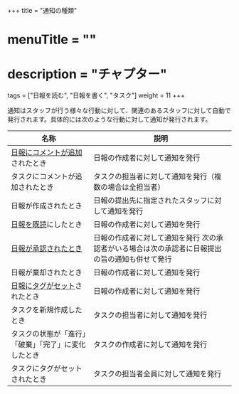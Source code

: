 +++
title = "通知の種類"
# menuTitle = ""
# description = "チャプター"
tags = ["日報を読む", "日報を書く", "タスク"]
weight = 11
+++

通知はスタッフが行う様々な行動に対して、関連のあるスタッフに対して自動で発行されます。具体的には次のような行動に対して通知が発行されます。

|名称|説明|
|---|---|
|[日報にコメントが追加](/report/read/comment/)されたとき|日報の作成者に対して通知を発行|
|タスクにコメントが追加されたとき|タスクの担当者に対して通知を発行（複数の場合は全担当者）|
|日報が作成されたとき|日報の提出先に指定されたスタッフに対して通知を発行|
|[日報を既読](/report/read/state/)にしたとき|日報の作成者に対して通知を発行|
|[日報が承認されたとき](/report/read/state/)|日報の作成者に対して通知を発行  次の承認者がいる場合は次の承認者に日報提出の旨の通知も併せて発行|
|日報が棄却されたとき|日報の作成者に対して通知を発行|
|[日報にタグがセット](/report/read/other/)されたとき|日報の作成者に対して通知を発行|
|タスクを新規作成したとき|タスクの担当者に対して通知を発行|
|タスクの状態が「進行」「破棄」「完了」に変化したとき|タスクの作成者に対して通知を発行|
|タスクにタグがセットされたとき|タスクの担当者全員に対して通知を発行|
